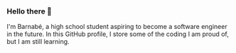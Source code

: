 ### Hello there 👋

I'm Barnabé, a high school student aspiring to become a software engineer in the future. In this GitHub profile, I store some of the coding I am proud of, but I am still learning.
